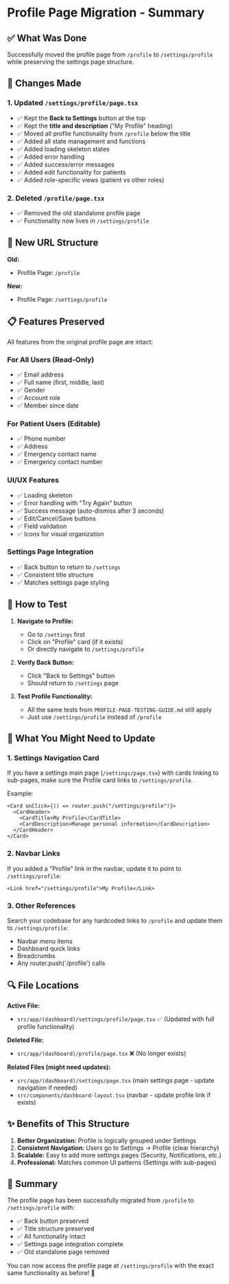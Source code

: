 # Profile Page Migration - Summary

## ✅ What Was Done

Successfully moved the profile page from `/profile` to `/settings/profile` while preserving the settings page structure.

## 📁 Changes Made

### 1. Updated `/settings/profile/page.tsx`
- ✅ Kept the **Back to Settings** button at the top
- ✅ Kept the **title and description** ("My Profile" heading)
- ✅ Moved all profile functionality from `/profile` below the title
- ✅ Added all state management and functions
- ✅ Added loading skeleton states
- ✅ Added error handling
- ✅ Added success/error messages
- ✅ Added edit functionality for patients
- ✅ Added role-specific views (patient vs other roles)

### 2. Deleted `/profile/page.tsx`
- ✅ Removed the old standalone profile page
- ✅ Functionality now lives in `/settings/profile`

## 🎯 New URL Structure

**Old:**
- Profile Page: `/profile`

**New:**
- Profile Page: `/settings/profile`

## 📋 Features Preserved

All features from the original profile page are intact:

### For All Users (Read-Only)
- ✅ Email address
- ✅ Full name (first, middle, last)
- ✅ Gender
- ✅ Account role
- ✅ Member since date

### For Patient Users (Editable)
- ✅ Phone number
- ✅ Address
- ✅ Emergency contact name
- ✅ Emergency contact number

### UI/UX Features
- ✅ Loading skeleton
- ✅ Error handling with "Try Again" button
- ✅ Success message (auto-dismiss after 3 seconds)
- ✅ Edit/Cancel/Save buttons
- ✅ Field validation
- ✅ Icons for visual organization

### Settings Page Integration
- ✅ Back button to return to `/settings`
- ✅ Consistent title structure
- ✅ Matches settings page styling

## 🧪 How to Test

1. **Navigate to Profile:**
   - Go to `/settings` first
   - Click on "Profile" card (if it exists)
   - Or directly navigate to `/settings/profile`

2. **Verify Back Button:**
   - Click "Back to Settings" button
   - Should return to `/settings` page

3. **Test Profile Functionality:**
   - All the same tests from `PROFILE-PAGE-TESTING-GUIDE.md` still apply
   - Just use `/settings/profile` instead of `/profile`

## 📝 What You Might Need to Update

### 1. Settings Navigation Card
If you have a settings main page (`/settings/page.tsx`) with cards linking to sub-pages, make sure the Profile card links to `/settings/profile`.

Example:
```tsx
<Card onClick={() => router.push("/settings/profile")}>
  <CardHeader>
    <CardTitle>My Profile</CardTitle>
    <CardDescription>Manage personal information</CardDescription>
  </CardHeader>
</Card>
```

### 2. Navbar Links
If you added a "Profile" link in the navbar, update it to point to `/settings/profile`:

```tsx
<Link href="/settings/profile">My Profile</Link>
```

### 3. Other References
Search your codebase for any hardcoded links to `/profile` and update them to `/settings/profile`:
- Navbar menu items
- Dashboard quick links
- Breadcrumbs
- Any router.push('/profile') calls

## 🔍 File Locations

**Active File:**
- `src/app/(dashboard)/settings/profile/page.tsx` ✅ (Updated with full profile functionality)

**Deleted File:**
- `src/app/(dashboard)/profile/page.tsx` ❌ (No longer exists)

**Related Files (might need updates):**
- `src/app/(dashboard)/settings/page.tsx` (main settings page - update navigation if needed)
- `src/components/dashboard-layout.tsx` (navbar - update profile link if exists)

## ✨ Benefits of This Structure

1. **Better Organization:** Profile is logically grouped under Settings
2. **Consistent Navigation:** Users go to Settings → Profile (clear hierarchy)
3. **Scalable:** Easy to add more settings pages (Security, Notifications, etc.)
4. **Professional:** Matches common UI patterns (Settings with sub-pages)

## 🎉 Summary

The profile page has been successfully migrated from `/profile` to `/settings/profile` with:
- ✅ Back button preserved
- ✅ Title structure preserved
- ✅ All functionality intact
- ✅ Settings page integration complete
- ✅ Old standalone page removed

You can now access the profile page at `/settings/profile` with the exact same functionality as before! 🚀
